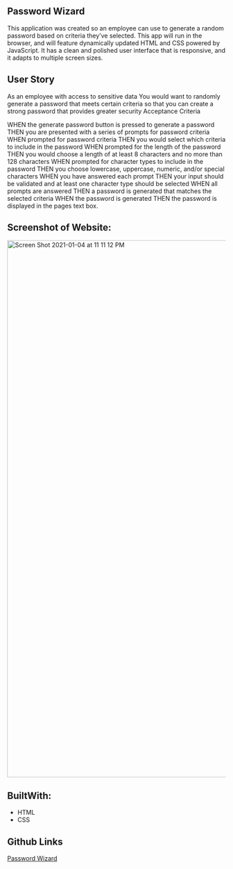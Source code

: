 ## Password Wizard


This application was created so an employee can use to generate a random password based on criteria they’ve selected. This app will run in the browser, and will feature dynamically updated HTML and CSS powered by JavaScript. It has a clean and polished user interface that is responsive, and it adapts to multiple screen sizes.

## User Story 
As an employee with access to sensitive data
You would want to randomly generate a password that meets certain criteria
so that you can create a strong password that provides greater security
Acceptance Criteria

WHEN the generate password button is pressed to generate a password
THEN you are presented with a series of prompts for password criteria
WHEN prompted for password criteria
THEN you would select which criteria to include in the password
WHEN prompted for the length of the password
THEN you would choose a length of at least 8 characters and no more than 128 characters
WHEN prompted for character types to include in the password
THEN you choose lowercase, uppercase, numeric, and/or special characters
WHEN you have answered each prompt
THEN your input should be validated and at least one character type should be selected
WHEN all prompts are answered
THEN a password is generated that matches the selected criteria
WHEN the password is generated
THEN the password is displayed in the pages text box.

## Screenshot of Website:
<img width="1237" alt="Screen Shot 2021-01-04 at 11 11 12 PM" src="https://user-images.githubusercontent.com/71304781/103616968-38f3a880-4ee2-11eb-9825-cf6fd042aed9.png">



## BuiltWith:

* HTML
* CSS

## Github Links
[Password Wizard](https://stephimarie.github.io/Yoda_me_astrology/.)


